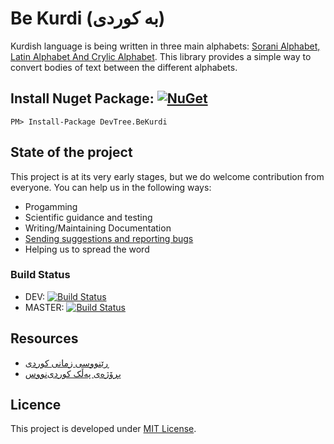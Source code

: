 # Be Kurdi (بە کوردی)
Kurdish language is being written in three main alphabets: [Sorani Alphabet, Latin Alphabet And Crylic Alphabet](https://en.wikipedia.org/wiki/Kurdish_alphabets). This library provides a simple way to convert bodies of text between the different alphabets.

## Install Nuget Package: [![NuGet](https://img.shields.io/nuget/v/DevTree.BeKurdi.svg)](https://www.nuget.org/packages/DevTree.BeKurdi/)
```
PM> Install-Package DevTree.BeKurdi
```

## State of the project
This project is at its very early stages, but we do welcome contribution from everyone. You can help us in the following ways:
 - Progamming
 - Scientific guidance and testing
 - Writing/Maintaining Documentation
 - [Sending suggestions and reporting bugs](https://github.com/DevelopersTree/BeKurdi/issues)
 - Helping us to spread the word
 
### Build Status
 - DEV: [![Build Status](https://travis-ci.org/DevelopersTree/BeKurdi.svg?branch=dev)](https://travis-ci.org/DevelopersTree/BeKurdi)
 - MASTER: [![Build Status](https://travis-ci.org/DevelopersTree/BeKurdi.svg?branch=master)](https://travis-ci.org/DevelopersTree/BeKurdi)

 ## Resources
  - [ڕێنووسی زمانی کوردی](http://diyako.yageyziman.com/%DA%95%DB%8E%D9%86%D9%88%D9%88%D8%B3/)
  - [پڕۆژەی پەڵک کوردی‌نووس](http://chawg.org/kurdi-nus/)

 ## Licence
 This project is developed under [MIT License](LICENSE).
